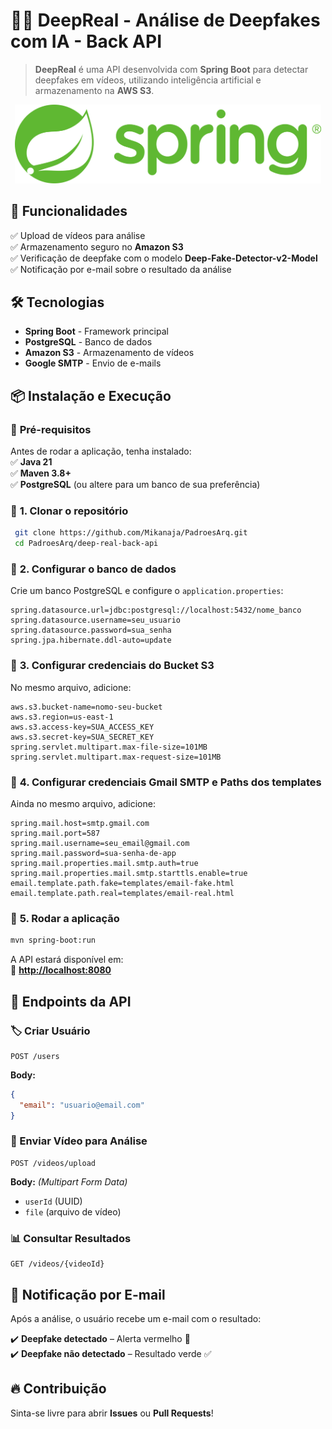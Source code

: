 # 🕵️‍♂️ DeepReal - Análise de Deepfakes com IA - Back API

> **DeepReal** é uma API desenvolvida com **Spring Boot** para detectar deepfakes em vídeos, utilizando inteligência artificial e armazenamento na **AWS S3**.

<p align="center">
  <img src="../images/spring_boot.png" alt="Spring Boot logo" style="width: 490px; height: auto;">
</p>

## 🚀 Funcionalidades  

✅ Upload de vídeos para análise  
✅ Armazenamento seguro no **Amazon S3**  
✅ Verificação de deepfake com o modelo **Deep-Fake-Detector-v2-Model**  
✅ Notificação por e-mail sobre o resultado da análise  

## 🛠️ Tecnologias  

- **Spring Boot** - Framework principal  
- **PostgreSQL** - Banco de dados  
- **Amazon S3** - Armazenamento de vídeos  
- **Google SMTP** - Envio de e-mails  

## 📦 Instalação e Execução  

### 🔹 **Pré-requisitos**  

Antes de rodar a aplicação, tenha instalado:  
✅ **Java 21**  
✅ **Maven 3.8+**  
✅ **PostgreSQL** (ou altere para um banco de sua preferência)  

### 🔹 **1. Clonar o repositório**  

```sh
 git clone https://github.com/Mikanaja/PadroesArq.git
 cd PadroesArq/deep-real-back-api
```

### 🔹 **2. Configurar o banco de dados**  

Crie um banco PostgreSQL e configure o `application.properties`:  

```properties
spring.datasource.url=jdbc:postgresql://localhost:5432/nome_banco
spring.datasource.username=seu_usuario
spring.datasource.password=sua_senha
spring.jpa.hibernate.ddl-auto=update
```

### 🔹 **3. Configurar credenciais do Bucket S3**  

No mesmo arquivo, adicione:  

```properties
aws.s3.bucket-name=nomo-seu-bucket
aws.s3.region=us-east-1
aws.s3.access-key=SUA_ACCESS_KEY
aws.s3.secret-key=SUA_SECRET_KEY
spring.servlet.multipart.max-file-size=101MB
spring.servlet.multipart.max-request-size=101MB
```

### 🔹 **4. Configurar credenciais Gmail SMTP e Paths dos templates**  

Ainda no mesmo arquivo, adicione:  

```properties
spring.mail.host=smtp.gmail.com
spring.mail.port=587
spring.mail.username=seu_email@gmail.com
spring.mail.password=sua-senha-de-app
spring.mail.properties.mail.smtp.auth=true
spring.mail.properties.mail.smtp.starttls.enable=true
email.template.path.fake=templates/email-fake.html
email.template.path.real=templates/email-real.html
```

### 🔹 **5. Rodar a aplicação**  

```sh
mvn spring-boot:run
```

A API estará disponível em:  
🔗 **<http://localhost:8080>**

## 📡 **Endpoints da API**  

### 🏷️ Criar Usuário  

```http
POST /users
```

**Body:**  

```json
{
  "email": "usuario@email.com"
}
```

### 🎥 Enviar Vídeo para Análise  

```http
POST /videos/upload
```

**Body:** *(Multipart Form Data)*  

- `userId` (UUID)
- `file` (arquivo de vídeo)  

### 📊 Consultar Resultados  

```http
GET /videos/{videoId}
```

## 📧 **Notificação por E-mail**  

Após a análise, o usuário recebe um e-mail com o resultado:  

✔️ **Deepfake detectado** – Alerta vermelho 🚨  
✔️ **Deepfake não detectado** – Resultado verde ✅  

## 🔥 **Contribuição**  

Sinta-se livre para abrir **Issues** ou **Pull Requests**!
